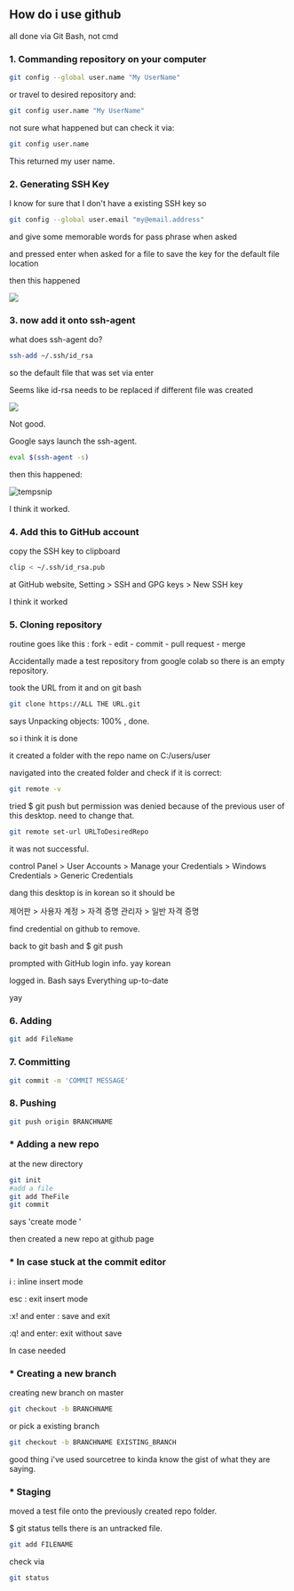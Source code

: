 ## How do i use github

all done via Git Bash, not cmd

### 1. Commanding repository on your computer

``` bash
git config --global user.name "My UserName"	
```

or travel to desired repository and:

``` bash
git config user.name "My UserName"
```

not sure what happened but can check it via:

``` bash
git config user.name
```

This returned my user name.





### 2. Generating SSH Key

I know for sure that I don't have a existing SSH key so

``` bash
git config --global user.email "my@email.address"
```

and give some memorable words for pass phrase when asked

and pressed enter when asked for a file to save the key for the default file location

then this happened



![](C:\KOH\MD\image\creatingssn.PNG)







### 3. now add it onto ssh-agent

what does ssh-agent do?



```bash
ssh-add ~/.ssh/id_rsa
```

so the default file that was set via enter

Seems like id-rsa needs to be replaced if different file was created

![](C:\KOH\MD\image\couldnot.png)

Not good.





Google says launch the ssh-agent.

```bash
eval $(ssh-agent -s)
```

then this happened:

![tempsnip](C:\KOH\MD\image\tempsnip.png)

I think it worked.





### 4. Add this to GitHub account

copy the SSH key to clipboard

```bash
clip < ~/.ssh/id_rsa.pub
```

at GitHub website, Setting > SSH and GPG keys > New SSH key 

I think it worked







### 5. Cloning repository

routine goes like this : fork - edit - commit - pull request - merge

Accidentally made a test repository from google colab so there is an empty repository.

took the URL from it and on git bash

```bash
git clone https://ALL THE URL.git
```

says Unpacking objects: 100% , done.

so i think it is done

it created a folder with the repo name on C:/users/user

navigated into the created folder and check if it is correct:

```bash
git remote -v
```



tried $ git push but permission was denied because of the previous user of this desktop. need to change that.

```bash
git remote set-url URLToDesiredRepo
```

it was not successful.



control Panel > User Accounts > Manage your Credentials > Windows Credentials > Generic Credentials

dang this desktop is in korean so it should be

제어판 > 사용자 계정 > 자격 증명 관리자 > 일반 자격 증명

find credential on github to remove.



back to git bash and $ git push

prompted with GitHub login info. yay korean

logged in. Bash says Everything up-to-date

yay



### 6. Adding

```bash
git add FileName
```

### 7. Committing

```bash
git commit -m 'COMMIT MESSAGE'
```

### 8. Pushing

```bash
git push origin BRANCHNAME
```









### * Adding a new repo

at the new directory 

```bash
git init
#add a file
git add TheFile
git commit
```

says 'create mode '

then created a new repo at github page





### * In case stuck at the commit editor

i : inline insert mode

esc : exit insert mode

:x! and enter : save and exit

:q! and enter: exit without save







In case needed

### * Creating a new branch

creating new branch on master

```bash
git checkout -b BRANCHNAME
```

or pick a existing branch

```bash
git checkout -b BRANCHNAME EXISTING_BRANCH
```

good thing i've used sourcetree to kinda know the gist of what they are saying.



### * Staging

moved a test file onto the previously created repo folder.

$ git status tells there is an untracked file.

```bash
git add FILENAME
```

check via

```bash
git status
```



















